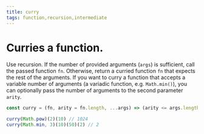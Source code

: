 ```yaml
---
title: curry
tags: function,recursion,intermediate
---
```


# Curries a function.

Use recursion.
If the number of provided arguments (`args`) is sufficient, call the passed function `fn`.
Otherwise, return a curried function `fn` that expects the rest of the arguments.
If you want to curry a function that accepts a variable number of arguments (a variadic function, e.g. `Math.min()`), you can optionally pass the number of arguments to the second parameter `arity`.

```js
const curry = (fn, arity = fn.length, ...args) => (arity <= args.length ? fn(...args) : curry.bind(null, fn, arity, ...args))
```

```js
curry(Math.pow)(2)(10) // 1024
curry(Math.min, 3)(10)(50)(2) // 2
```
